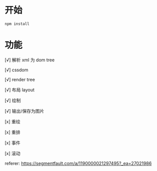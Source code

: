 # 开始
````
npm install
````

# 功能
[√] 解析 xml 为 dom tree

[√] cssdom

[√] render tree

[√] 布局 layout

[√] 绘制

[√] 输出/保存为图片

[x] 重绘

[x] 重排

[x] 事件

[x] 滚动

referer: https://segmentfault.com/a/1190000021297495?_ea=27021986

